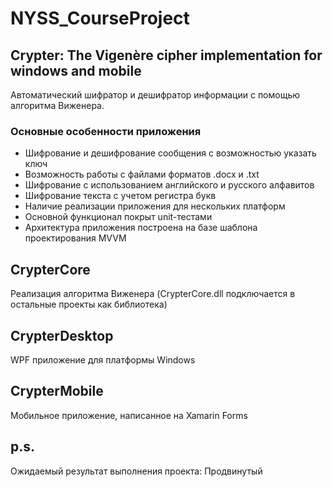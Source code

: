 # NYSS_CourseProject
## Crypter: The Vigenère cipher implementation for windows and mobile
Автоматический шифратор и дешифратор информации с помощью алгоритма Виженера.
### Основные особенности приложения
* Шифрование и дешифрование сообщения с возможностью указать ключ
* Возможность работы с файлами форматов .docx и .txt
* Шифрование с использованием английского и русского алфавитов
* Шифрование текста с учетом регистра букв
* Наличие реализации приложения для нескольких платформ
* Основной функционал покрыт unit-тестами
* Архитектура приложения построена на базе шаблона проектирования MVVM
## CrypterCore
Реализация алгоритма Виженера (CrypterCore.dll подключается в остальные проекты как библиотека)
## CrypterDesktop
WPF приложение для платформы Windows
## CrypterMobile
Мобильное приложение, написанное на Xamarin Forms
## p.s.
Ожидаемый результат выполнения проекта: Продвинутый
